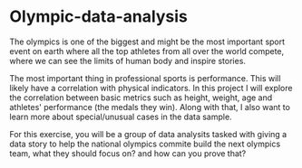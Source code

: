 # Olympic-data-analysis

The olympics is one of the biggest and might be the most important sport event on earth where all the top athletes from all over the world compete, where we can see the limits of human body and inspire stories.

The most important thing in professional sports is performance. This will likely have a correlation with physical indicators. In this project I will explore the correlation between basic metrics such as height, weight, age and athletes' performance (the medals they win). Along with that, I also want to learn more about special/unusual cases in the data sample.

For this exercise, you will be a group of data analysits tasked with giving a data story to help the national olympics commite build the next olympics team, what they should focus on? and how can you prove that?
